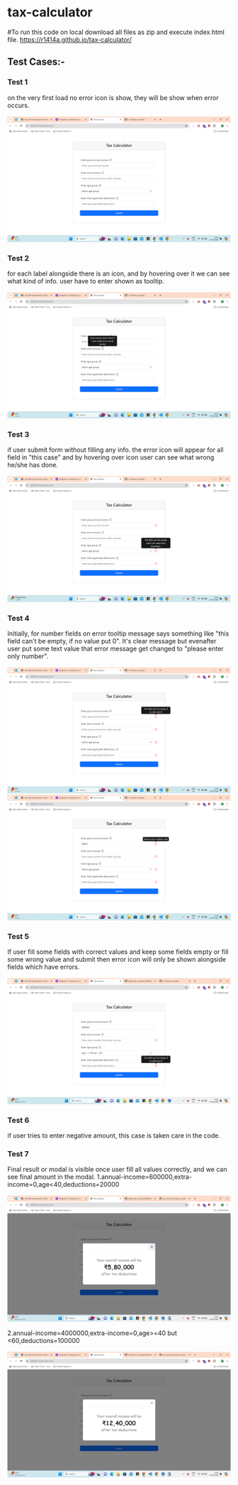 # tax-calculator

#To run this code on local download all files as zip and execute index.html file.
<a href="https://r1414a.github.io/tax-calculator/" target=_blank>https://r1414a.github.io/tax-calculator/</a>

<h2>Test Cases:-</h2>

<h3><b>Test 1</b></h3>
on the very first load no error icon is show, they will be show when error occurs.
<br/>
<br/>
<img src="/test-cases/test-1.png" />


<h3><b>Test 2</b></h3>
for each label alongside there is an icon, and by hovering over it we can see what kind of info. user have to enter shown as tooltip.
<br/>
<br/>
<img src="/test-cases/test-2.png" />


<h3><b>Test 3</b></h3>
if user submit form without filling any info. the error icon will appear for all field in "this case" and by hovering over icon user can see what wrong he/she has done.
<br/>
<br/>
<img src="/test-cases/test-3.png" />


<h3><b>Test 4</b></h3>
Initially, for number fields on error tooltip message says something like "this field can't be empty, if no value put 0". It's clear message but evenafter user put some text value that error message get changed to "please enter only number".
<br/>
<br/>
<img src="/test-cases/test-4(1).png" />
<img src="/test-cases/test-4(2).png" />


<h3><b>Test 5</b></h3>
If user fill some fields with correct values and keep some fields empty or fill some wrong value and submit then error icon will only be shown alongside fields which have errors.
<br/>
<br/>
<img src="/test-cases/test-5.png" />

<h3><b>Test 6</b></h3>
if user tries to enter negative amount, this case is taken care in the code.

<h3><b>Test 7</b></h3>
Final result or modal is visible once user fill all values correctly, and we can see final amount in the modal.
1.annual-income=600000,extra-income=0,age<40,deductions=20000
<br/>
<br/>
<img src="/test-cases/test-6(1).png" />

<br/>

2.annual-income=4000000,extra-income=0,age>=40 but <60,deductions=100000
<br/>
<br/>
<img src="/test-cases/test-6(2).png" />
